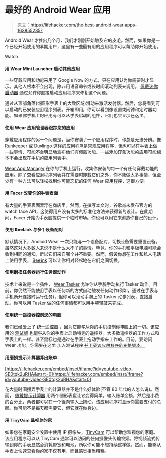 # 最好的 Android Wear 应用

> 原文：<https://lifehacker.com/the-best-android-wear-apps-1638552352>

Android Wear 才推出几个月，我们才刚刚开始触及它的皮毛。然而，如果你是一个已经开始使用的早期用户，这里有一些最有用的应用程序可以帮助你开始使用。

Watch

#### **用 Wear Mini Launcher 启动其他应用**

一些穿戴应用和功能采用了 Google Now 的方式，只在应用认为你需要时才显示。其他人根本不会出现，除非用语音命令或长时间滚动列表来调用。 [佩戴迷你启动器](https://play.google.com/store/apps/details?id=com.npi.wearminilauncher) 通过允许你直接启动应用程序来修复这个问题。

通过从顶部角落(或圆形手表上的大致区域)滑动来激活发射器。然后，您将看到可以启动的已安装应用程序列表。开箱即用，你可以看到像设置或闹钟和定时器功能。如果你手机上的应用有可以从手表启动的组件，它们也会显示在这里。

#### **使用 Wear 应用管理器跟踪您的应用**

穿戴应用程序的另一个问题是，当你安装了一个应用程序时，你总是无法分辨。像 Runkeeper 或 Duolingo 这样的应用程序是常规应用程序，但也可以在手表上做一些事情，可能不会明显地宣布他们有佩戴功能。一些添加穿戴功能的应用可能根本不会出现在手机的应用列表中。

[Wear App Manager](https://play.google.com/store/apps/details?id=com.wearappmanager) 在你的手机上运行，收集你安装的每一个有任何穿戴功能的应用。除了查看应用程序列表并在需要时卸载它们之外，你不能做太多事情，但至少有一种方法可以轻松找到你可能忘记的任何 Wear 应用程序，这很方便。

#### **用 Facer 改变你的手表表面**

有大量的手表表面漂浮在商店里。然而，在撰写本文时，谷歌尚未发布官方的 watch face API，这使得用户没有太多的标准化方法来获得新的设计。在此期间，Facer 开始为手表脸提供一个临时市场。你也可以用它来创造你自己的设计。

#### **使用 BeeLink 与多个设备配对**

默认情况下，Android Wear 一次只能与一个设备配对，切换设备需要重置设备。虽然这对大多数人来说不是什么大不了的事情。毕竟，你的手机和平板电脑可能会收到相同的通知，所以它们来自哪个并不重要。然而，假设你想在工作和私人电话上使用手表， [Beelink](https://play.google.com/store/apps/details?id=com.trainday.androidapps.beelink) 可以让你相对轻松地在它们之间切换。

#### **使用磨损任务器运行任务器动作**

技术上来说是一个插件， [Wear Tasker](https://play.google.com/store/apps/details?id=com.cuberob.weartasker) 允许你从手腕手动执行 Tasker 动作。目前，你仍然不能使用手表以任何新的方式自动触发任何动作(例如，通过在手表与手机断开连接时运行任务)，但你可以滚动手腕上的 Tasker 动作列表，直接启动。你可以用 Tasker 做的任何事情都可以用手腕轻敲来完成。

#### **使用统一遥控器控制您的电脑**

我们已经爱上了 [统一遥控器](https://lifehacker.com/how-to-control-anything-on-your-pc-with-your-android-ph-1500063190) ，因为它能够从你的手机控制你电脑上的一切。该应用的 [测试版](https://play.google.com/store/apps/details?id=com.Relmtech.RemotePaid) 也能够从你的手表上启动特定的遥控器。大多数遥控器的工作方式和手表上的一样。甚至鼠标也是通过在手表上拖动手指来工作的。目前，要访问 Wear 功能，你需要在这里 加入测试程序 [并下载该应用程序的完整版本。](https://groups.google.com/forum/#!forum/unified-remote-android-beta-testing)

#### **用磨损提示计算器算出账单**

 [https://lifehacker.com/embed/inset/iframe?id=youtube-video-SE0tqk2uRHA&start=0](https://lifehacker.com/embed/inset/iframe?id=youtube-video-SE0tqk2uRHA&start=0) 

花大量时间摆弄手表上的计算器并不是什么好体验(不管 80 年代的人怎么说)。然而， [佩戴提示计算器](https://play.google.com/store/apps/details?id=com.aeustech.weartipcalculator) 用两个圆形表盘让它变得简单。输入账单金额，然后是小费的百分比，两者都可以在一个径向输入上拖动。该应用程序将显示你需要支付的总额。你可能不是每天都需要它，但它就在你身边。

#### **用 TinyCam** 监视你的家

如果您在家庭安全设置中使用 IP 摄像头， [TinyCam](https://play.google.com/store/apps/details?id=com.alexvas.dvr.pro) 可以帮助您监视您的家庭。该应用程序可以从 TinyCam 通常可以访问的任何摄像头传输视频。将视频流式传输到你的手表显然会消耗带宽和电池，所以你可能不想持续这样做。然而，能够从手表上快速查看你的家不仅有用，而且感觉相当糟糕。